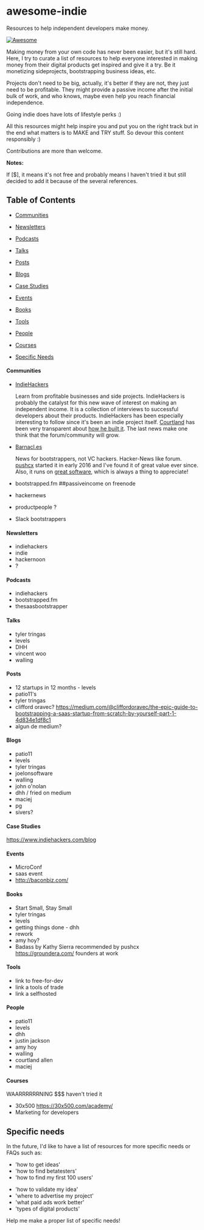 # awesome-indie
Resources to help independent developers make money.

[![Awesome](https://cdn.rawgit.com/sindresorhus/awesome/d7305f38d29fed78fa85652e3a63e154dd8e8829/media/badge.svg)](https://github.com/sindresorhus/awesome)

Making money from your own code has never been easier, but it's still hard. Here, I try to curate a list of resources to help everyone interested in making money from their digital products get inspired and give it a try. Be it monetizing sideprojects, bootstrapping business ideas, etc.

Projects don't need to be big, actually, it's better if they are not, they just need to be profitable. They might provide a passive income after the initial bulk of work, and who knows, maybe even help you reach financial independence.

Going indie does have lots of lifestyle perks :)

All this resources might help inspire you and put you on the right track but in the end what matters is to MAKE and TRY stuff. So devour this content responsibly :)

Contributions are more than welcome.

**Notes:**

If [$], it means it's not free and probably means I haven't tried it but still decided to add it because of the several references.

<!-- In general, I'd be wary of the several paid content-like products specially targetted to indie devs, so unless you can prove their value I'd like to keep them off of this list as much as possible. -->

## Table of Contents

- [Communities](#communities)
- [Newsletters](#newsletters)
- [Podcasts](#podcasts)
- [Talks](#talks)
- [Posts](#posts)
- [Blogs](#blogs)
- [Case Studies](#case-studies)
- [Events](#events)
- [Books](#books)
- [Tools](#tools)
- [People](#people)
- [Courses](#courses)

- [Specific Needs](#specific-needs)

#### Communities
- [IndieHackers](https://www.indiehackers.com/businesses)

  Learn from profitable businesses and side projects. IndieHackers is probably the catalyst for this new wave of interest on making an independent income. It is a collection of interviews to successful developers about their products. IndieHackers has been especially interesting to follow since it's been an indie project itself. [Courtland](https://twitter.com/csallen?lang=ca) has been very transparent about [how he built it](https://www.indiehackers.com/blog). The last news make one think that the forum/community will grow.

- [Barnacl.es](https://barnacl.es/)

  News for bootstrappers, not VC hackers. Hacker-News like forum. [pushcx](https://twitter.com/pushcx) started it in early 2016 and I've found it of great value ever since. Also, it runs on [great software](https://github.com/jcs/lobsters), which is always a thing to appreciate!

- bootstrapped.fm
##passiveincome on freenode
- hackernews
- productpeople ?
- Slack bootstrappers

<!-- - lobsters -->

#### Newsletters

- indiehackers
- indie
- hackernoon
- ?

#### Podcasts

- indiehackers
- bootstrapped.fm
- thesaasbootstrapper

#### Talks

- tyler tringas
- levels
- DHH
- vincent woo
- walling

#### Posts

- 12 startups in 12 months - levels
- patio11's
- tyler tringas
- clifford oravec? https://medium.com/@cliffordoravec/the-epic-guide-to-bootstrapping-a-saas-startup-from-scratch-by-yourself-part-1-4d834e1df8c1
- algun de medium?

#### Blogs

- patio11
- levels
- tyler tringas
- joelonsoftware
- walling
- john o'nolan
- dhh / fried on medium
- maciej
- pg
- sivers?

#### Case Studies

https://www.indiehackers.com/blog

#### Events

- MicroConf
- saas event
- http://baconbiz.com/

#### Books

- Start Small, Stay Small
- tyler tringas
- levels
- getting things done - dhh
- rework
- amy hoy?
- Badass by Kathy Sierra recommended by pushcx
https://groundera.com/
founders at work

#### Tools

- link to free-for-dev
- link a tools of trade
- link a selfhosted

#### People

- patio11
- levels
- dhh
- justin jackson
- amy hoy
- walling
- courtland allen
- maciej

#### Courses

WAARRRRRRNING $$$ haven't tried it

- 30x500 https://30x500.com/academy/
- Marketing for developers


## Specific needs

In the future, I'd like to have a list of resources for more specific needs or FAQs such as: 

 - 'how to get ideas'
 - 'how to find betatesters'
 - 'how to find my first 100 users'
 <!-- https://promotehour.com/ -->
 <!-- awesome places to post your startup -->
 - 'how to validate my idea'
 - 'where to advertise my project'
 - 'what paid ads work better'
 - 'types of digital products'
 
Help me make a proper list of specific needs!
